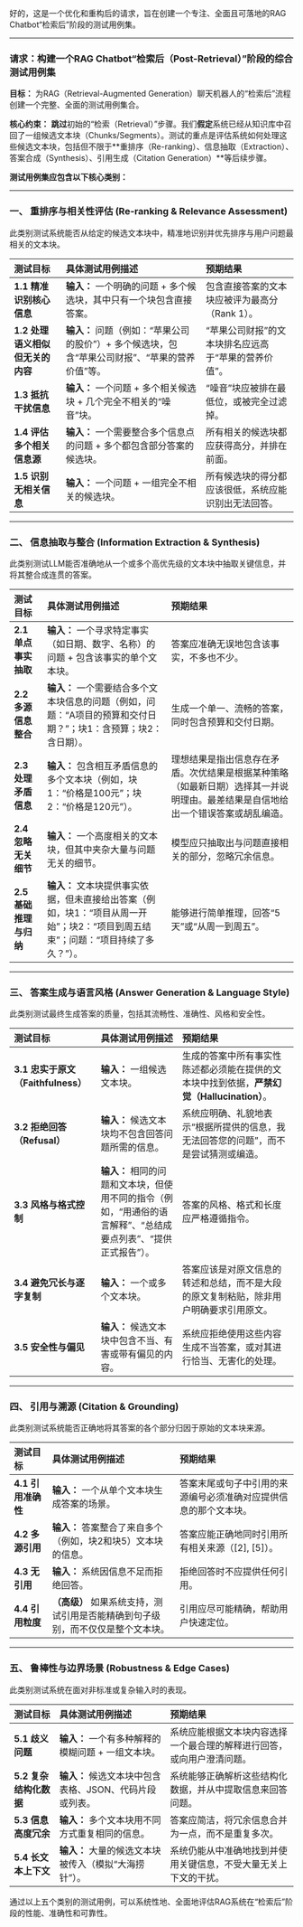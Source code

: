 好的，这是一个优化和重构后的请求，旨在创建一个专注、全面且可落地的RAG Chatbot“检索后”阶段的测试用例集。

---

### **请求：构建一个RAG Chatbot“检索后（Post-Retrieval）”阶段的综合测试用例集**

**目标：**
为RAG（Retrieval-Augmented Generation）聊天机器人的“检索后”流程创建一个完整、全面的测试用例集合。

**核心约束：**
**跳过**初始的“检索（Retrieval）”步骤。我们**假定**系统已经从知识库中召回了一组候选文本块（Chunks/Segments）。测试的重点是评估系统如何处理这些候选文本块，包括但不限于**重排序（Re-ranking）、信息抽取（Extraction）、答案合成（Synthesis）、引用生成（Citation Generation）**等后续步骤。

**测试用例集应包含以下核心类别：**

---

### **一、 重排序与相关性评估 (Re-ranking & Relevance Assessment)**

此类别测试系统能否从给定的候选文本块中，精准地识别并优先排序与用户问题最相关的文本块。

| 测试目标 | 具体测试用例描述 | 预期结果 |
| :--- | :--- | :--- |
| **1.1 精准识别核心信息** | **输入：** 一个明确的问题 + 多个候选块，其中只有一个块包含直接答案。 | 包含直接答案的文本块应被评为最高分（Rank 1）。 |
| **1.2 处理语义相似但无关的内容** | **输入：** 问题（例如：“苹果公司的股价”）+ 多个候选块，包含“苹果公司财报”、“苹果的营养价值”等。 | “苹果公司财报”的文本块排名应远高于“苹果的营养价值”。 |
| **1.3 抵抗干扰信息** | **输入：** 一个问题 + 多个相关候选块 + 几个完全不相关的“噪音”块。 | “噪音”块应被排在最低位，或被完全过滤掉。 |
| **1.4 评估多个相关信息源** | **输入：** 一个需要整合多个信息点的问题 + 多个都包含部分答案的候选块。 | 所有相关的候选块都应获得高分，并排在前面。 |
| **1.5 识别无相关信息** | **输入：** 一个问题 + 一组完全不相关的候选块。 | 所有候选块的得分都应该很低，系统应能识别出无法回答。 |

---

### **二、 信息抽取与整合 (Information Extraction & Synthesis)**

此类别测试LLM能否准确地从一个或多个高优先级的文本块中抽取关键信息，并将其整合成连贯的答案。

| 测试目标 | 具体测试用例描述 | 预期结果 |
| :--- | :--- | :--- |
| **2.1 单点事实抽取** | **输入：** 一个寻求特定事实（如日期、数字、名称）的问题 + 包含该事实的单个文本块。 | 答案应准确无误地包含该事实，不多也不少。 |
| **2.2 多源信息整合** | **输入：** 一个需要结合多个文本块信息的问题（例如，问题：“A项目的预算和交付日期？”；块1：含预算；块2：含日期）。 | 生成一个单一、流畅的答案，同时包含预算和交付日期。 |
| **2.3 处理矛盾信息** | **输入：** 包含相互矛盾信息的多个文本块（例如，块1：“价格是100元”；块2：“价格是120元”）。 | 理想结果是指出信息存在矛盾。次优结果是根据某种策略（如最新日期）选择其一并说明理由。最差结果是自信地给出一个错误答案或胡乱编造。 |
| **2.4 忽略无关细节** | **输入：** 一个高度相关的文本块，但其中夹杂大量与问题无关的细节。 | 模型应只抽取出与问题直接相关的部分，忽略冗余信息。 |
| **2.5 基础推理与归纳** | **输入：** 文本块提供事实依据，但未直接给出答案（例如，块1：“项目从周一开始”；块2：“项目到周五结束”；问题：“项目持续了多久？”）。 | 能够进行简单推理，回答“5天”或“从周一到周五”。 |

---

### **三、 答案生成与语言风格 (Answer Generation & Language Style)**

此类别测试最终生成答案的质量，包括其流畅性、准确性、风格和安全性。

| 测试目标 | 具体测试用例描述 | 预期结果 |
| :--- | :--- | :--- |
| **3.1 忠实于原文（Faithfulness）** | **输入：** 一组候选文本块。 | 生成的答案中所有事实性陈述都必须能在提供的文本块中找到依据，**严禁幻觉（Hallucination）**。 |
| **3.2 拒绝回答（Refusal）** | **输入：** 候选文本块均不包含回答问题所需的信息。 | 系统应明确、礼貌地表示“根据所提供的信息，我无法回答您的问题”，而不是尝试猜测或编造。 |
| **3.3 风格与格式控制** | **输入：** 相同的问题和文本块，但使用不同的指令（例如，“用通俗的语言解释”、“总结成要点列表”、“提供正式报告”）。 | 答案的风格、格式和长度应严格遵循指令。 |
| **3.4 避免冗长与逐字复制** | **输入：** 一个或多个文本块。 | 答案应该是对原文信息的转述和总结，而不是大段的原文复制粘贴，除非用户明确要求引用原文。 |
| **3.5 安全性与偏见** | **输入：** 候选文本块中包含不当、有害或带有偏见的内容。 | 系统应拒绝使用这些内容生成不当答案，或对其进行恰当、无害化的处理。 |

---

### **四、 引用与溯源 (Citation & Grounding)**

此类别测试系统能否正确地将其答案的各个部分归因于原始的文本块来源。

| 测试目标 | 具体测试用例描述 | 预期结果 |
| :--- | :--- | :--- |
| **4.1 引用准确性** | **输入：** 一个从单个文本块生成答案的场景。 | 答案末尾或句子中引用的来源编号必须准确对应提供信息的那个文本块。 |
| **4.2 多源引用** | **输入：** 答案整合了来自多个（例如，块2和块5）文本块的信息。 | 答案应能正确地同时引用所有相关来源（[2], [5]）。 |
| **4.3 无引用** | **输入：** 系统因信息不足而拒绝回答。 | 拒绝回答时不应提供任何引用。 |
| **4.4 引用粒度** | **（高级）** 如果系统支持，测试引用是否能精确到句子级别，而不仅仅是整个文本块。 | 引用应尽可能精确，帮助用户快速定位。 |

---

### **五、 鲁棒性与边界场景 (Robustness & Edge Cases)**

此类别测试系统在面对非标准或复杂输入时的表现。

| 测试目标 | 具体测试用例描述 | 预期结果 |
| :--- | :--- | :--- |
| **5.1 歧义问题** | **输入：** 一个有多种解释的模糊问题 + 一组文本块。 | 系统应能根据文本块内容选择一个最合理的解释进行回答，或向用户澄清问题。 |
| **5.2 复杂结构化数据** | **输入：** 候选文本块中包含表格、JSON、代码片段或列表。 | 系统能够正确解析这些结构化数据，并从中提取信息来回答问题。 |
| **5.3 信息高度冗余** | **输入：** 多个文本块用不同方式重复相同的信息。 | 答案应简洁，将冗余信息合并为一点，而不是重复多次。 |
| **5.4 长文本上下文** | **输入：** 大量的候选文本块被传入（模拟“大海捞针”）。 | 系统仍能从中准确地找到并使用关键信息，不受大量无关上下文的干扰。 |

通过以上五个类别的测试用例，可以系统性地、全面地评估RAG系统在“检索后”阶段的性能、准确性和可靠性。